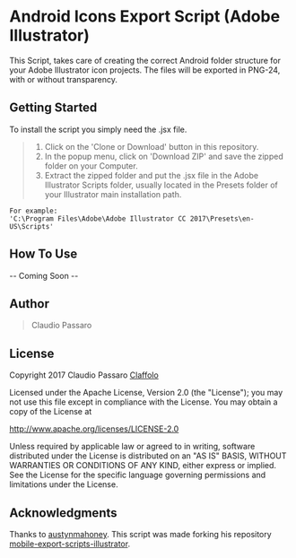 # Android Icons Export Script (Adobe Illustrator)

This Script, takes care of creating the correct Android folder structure for your Adobe Illustrator icon projects. The files will be exported in PNG-24, with or without transparency.

## Getting Started

To install the script you simply need the .jsx file.
> 1. Click on the 'Clone or Download' button in this repository.
> 1. In the popup menu, click on 'Download ZIP' and save the zipped folder on your Computer.
> 1. Extract the zipped folder and put the .jsx file in the Adobe Illustrator Scripts folder, usually located in the Presets folder of your Illustrator main installation path.

```
For example:
'C:\Program Files\Adobe\Adobe Illustrator CC 2017\Presets\en-US\Scripts'
```
## How To Use

-- Coming Soon --

## Author
> Claudio Passaro


## License

Copyright 2017 Claudio Passaro [Claffolo](https://github.com/Claffolo)

Licensed under the Apache License, Version 2.0 (the "License");
you may not use this file except in compliance with the License.
You may obtain a copy of the License at

http://www.apache.org/licenses/LICENSE-2.0

Unless required by applicable law or agreed to in writing, software
distributed under the License is distributed on an "AS IS" BASIS,
WITHOUT WARRANTIES OR CONDITIONS OF ANY KIND, either express or implied.
See the License for the specific language governing permissions and
limitations under the License.

## Acknowledgments
Thanks to [austynmahoney](https://github.com/austynmahoney). This script was made forking his repository [mobile-export-scripts-illustrator](https://github.com/austynmahoney/mobile-export-scripts-illustrator).
